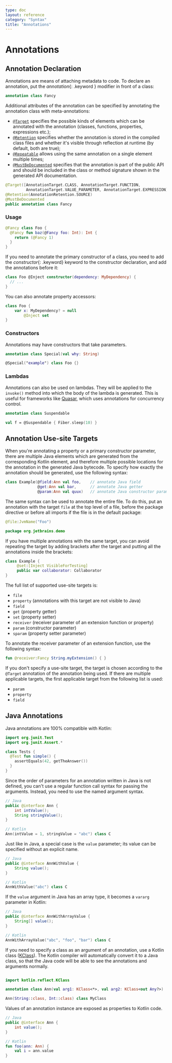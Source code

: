 ```yaml
---
type: doc
layout: reference
category: "Syntax"
title: "Annotations"
---
```


# Annotations

## Annotation Declaration
Annotations are means of attaching metadata to code. To declare an annotation, put the *annotation*{: .keyword } modifier in front of a class:

``` kotlin
annotation class Fancy
```

Additional attributes of the annotation can be specified by annotating the annotation class with meta-annotations:

  * [`@Target`](/api/latest/jvm/stdlib/kotlin.annotation/-target/index.html) specifies the possible kinds of
    elements which can be annotated with the annotation (classes, functions, properties, expressions etc.);
  * [`@Retention`](/api/latest/jvm/stdlib/kotlin.annotation/-retention/index.html) specifies whether the
    annotation is stored in the compiled class files and whether it's visible through reflection at runtime
    (by default, both are true);
  * [`@Repeatable`](/api/latest/jvm/stdlib/kotlin.annotation/-repeatable/index.html) allows using the same annotation
    on a single element multiple times;
  * [`@MustBeDocumented`](/api/latest/jvm/stdlib/kotlin.annotation/-must-be-documented/index.html) specifies that the
    annotation is part of the public API and should be included in the class or method signature shown in the
    generated API documentation.

``` kotlin
@Target([AnnotationTarget.CLASS, AnnotationTarget.FUNCTION,
         AnnotationTarget.VALUE_PARAMETER, AnnotationTarget.EXPRESSION])
@Retention(AnnotationRetention.SOURCE)
@MustBeDocumented
public annotation class Fancy
```

### Usage

``` kotlin
@Fancy class Foo {
  @Fancy fun baz(@Fancy foo: Int): Int {
    return (@Fancy 1)
  }
}
```

If you need to annotate the primary constructor of a class, you need to add the *constructor*{: .keyword} keyword
to the constructor declaration, and add the annotations before it:


``` kotlin
class Foo @Inject constructor(dependency: MyDependency) {
  // ...
}
```

You can also annotate property accessors:

``` kotlin
class Foo {
    var x: MyDependency? = null
        @Inject set
}
```

### Constructors

Annotations may have constructors that take parameters.

``` kotlin
annotation class Special(val why: String)

@Special("example") class Foo {}
```

### Lambdas

Annotations can also be used on lambdas. They will be applied to the `invoke()` method into which the body
of the lambda is generated. This is useful for frameworks like [Quasar](http://www.paralleluniverse.co/quasar/),
which uses annotations for concurrency control.

``` kotlin
annotation class Suspendable

val f = @Suspendable { Fiber.sleep(10) }
```

## Annotation Use-site Targets

When you're annotating a property or a primary constructor parameter, there are multiple Java elements which are
generated from the corresponding Kotlin element, and therefore multiple possible locations for the annotation in
the generated Java bytecode. To specify how exactly the annotation should be generated, use the following syntax:

``` kotlin
class Example(@field:Ann val foo,    // annotate Java field
              @get:Ann val bar,      // annotate Java getter
              @param:Ann val quux)   // annotate Java constructor parameter
```

The same syntax can be used to annotate the entire file. To do this, put an annotation with the target `file` at
the top level of a file, before the package directive or before all imports if the file is in the default package:

``` kotlin
@file:JvmName("Foo")

package org.jetbrains.demo
```

If you have multiple annotations with the same target, you can avoid repeating the target by adding brackets after the
target and putting all the annotations inside the brackets:

``` kotlin
class Example {
     @set:[Inject VisibleForTesting]
     public var collaborator: Collaborator
}
```

The full list of supported use-site targets is:

  * `file`
  * `property` (annotations with this target are not visible to Java)
  * `field`
  * `get` (property getter)
  * `set` (property setter)
  * `receiver` (receiver parameter of an extension function or property)
  * `param` (constructor parameter)
  * `sparam` (property setter parameter)

To annotate the receiver parameter of an extension function, use the following syntax:

``` kotlin
fun @receiver:Fancy String.myExtension() { }
```

If you don't specify a use-site target, the target is chosen according to the `@Target` annotation of the annotation
being used. If there are multiple applicable targets, the first applicable target from the following list is used:

  * `param`
  * `property`
  * `field`


## Java Annotations

Java annotations are 100% compatible with Kotlin:

``` kotlin
import org.junit.Test
import org.junit.Assert.*

class Tests {
  @Test fun simple() {
    assertEquals(42, getTheAnswer())
  }
}
```

Since the order of parameters for an annotation written in Java is not defined, you can't use a regular function
call syntax for passing the arguments. Instead, you need to use the named argument syntax.

``` java
// Java
public @interface Ann {
    int intValue();
    String stringValue();
}
```

``` kotlin
// Kotlin
Ann(intValue = 1, stringValue = "abc") class C
```

Just like in Java, a special case is the `value` parameter; its value can be specified without an explicit name.

``` java
// Java
public @interface AnnWithValue {
    String value();
}
```

``` kotlin
// Kotlin
AnnWithValue("abc") class C
```

If the `value` argument in Java has an array type, it becomes a `vararg` parameter in Kotlin:

``` java
// Java
public @interface AnnWithArrayValue {
    String[] value();
}
```

``` kotlin
// Kotlin
AnnWithArrayValue("abc", "foo", "bar") class C
```

If you need to specify a class as an argument of an annotation, use a Kotlin class
([KClass](/api/latest/jvm/stdlib/kotlin.reflect/-k-class/index.html)). The Kotlin compiler will
automatically convert it to a Java class, so that the Java code will be able to see the annotations and arguments
normally.

``` kotlin

import kotlin.reflect.KClass

annotation class Ann(val arg1: KClass<*>, val arg2: KClass<out Any?>)

Ann(String::class, Int::class) class MyClass
```

Values of an annotation instance are exposed as properties to Kotlin code.

``` java
// Java
public @interface Ann {
    int value();
}
```

``` kotlin
// Kotlin
fun foo(ann: Ann) {
    val i = ann.value
}
```
